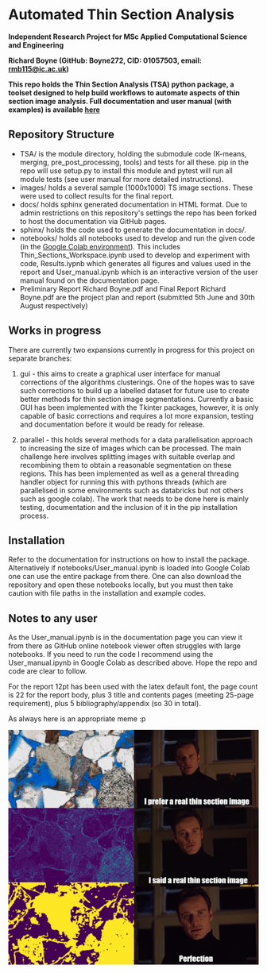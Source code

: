 # Automated Thin Section Analysis

**Independent Research Project for MSc Applied Computational Science and Engineering**

**Richard Boyne (GitHub: Boyne272, CID: 01057503, email: rmb115@ic.ac.uk)**

**This repo holds the Thin Section Analysis (TSA) python package, a toolset designed to help build workflows to automate aspects of thin section image analysis. Full documentation and user manual (with examples) is available [here](https://boyne272.github.io/Thin_Section_Analsis/)**


## Repository Structure
- TSA/ is the module directory, holding the submodule code (K-means, merging, pre_post_processing, tools) and tests for all these. pip in the repo will use setup.py to install this module and pytest will run all module tests (see user manual for more detailed instructions).
- images/ holds a several sample (1000x1000) TS image sections. These were used to collect results for the final report.
- docs/ holds sphinx generated documentation in HTML format. Due to admin restrictions on this repository's settings the repo has been forked to host the documentation via GitHub pages.
- sphinx/ holds the code used to generate the documentation in docs/.
- notebooks/ holds all notebooks used to develop and run the given code (in the [Google Colab environment](https://colab.research.google.com/notebooks/welcome.ipynb#recent=true)). This includes Thin_Sections_Workspace.ipynb used to develop and experiment with code, Results.iypnb which generates all figures and values used in the report and User_manual.ipynb which is an interactive version of the user manual found on the documentation page.
- Preliminary Report Richard Boyne.pdf and Final Report Richard Boyne.pdf are the project plan and report (submitted 5th June and 30th August respectively)

## Works in progress
There are currently two expansions currently in progress for this project on separate branches:

1) gui - this aims to create a graphical user interface for manual corrections of the algorithms clusterings. One of the hopes was to save such corrections to build up a labelled dataset for future use to create better methods for thin section image segmentations. Currently a basic GUI has been implemented with the Tkinter packages, however, it is only capable of basic corrections and requires a lot more expansion, testing and documentation before it would be ready for release.

2) parallel - this holds several methods for a data parallelisation approach to increasing the size of images which can be processed. The main challenge here involves splitting images with suitable overlap and recombining them to obtain a reasonable segmentation on these regions. This has been implemented as well as a general threading handler object for running this with pythons threads (which are parallelised in some environments such as databricks but not others such as google colab). The work that needs to be done here is mainly testing, documentation and the inclusion of it in the pip installation process. 

## Installation
Refer to the documentation for instructions on how to install the package. Alternatively if notebooks/User_manual.ipynb is loaded into Google Colab one can use the entire package from there. One can also download the repository and open these notebooks locally, but you must then take caution with file paths in the installation and example codes.

## Notes to any user
As the User_manual.ipynb is in the documentation page you can view it from there as GitHub online notebook viewer often struggles with large notebooks. If you need to run the code I recommend using the User_manual.ipynb in Google Colab as described above. Hope the repo and code are clear to follow.

For the report 12pt has been used with the latex default font, the page count is 22 for the report body, plus 3 title and contents pages (meeting 25-page requirement), plus 5 bibliography/appendix (so 30 in total).

As always here is an appropriate meme :p

![TS meme to lighten the mood](images/meme.jpg "TS meme to lighten the mood")
